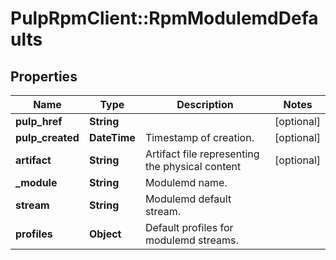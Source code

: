 # PulpRpmClient::RpmModulemdDefaults

## Properties
Name | Type | Description | Notes
------------ | ------------- | ------------- | -------------
**pulp_href** | **String** |  | [optional] 
**pulp_created** | **DateTime** | Timestamp of creation. | [optional] 
**artifact** | **String** | Artifact file representing the physical content | [optional] 
**_module** | **String** | Modulemd name. | 
**stream** | **String** | Modulemd default stream. | 
**profiles** | **Object** | Default profiles for modulemd streams. | 


